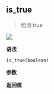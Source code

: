 ## is_true

> 检测 true

![](https://img.shields.io/badge/-Boolean-blue)

**语法**

`is_true(boolean)`

**参数**

**返回值**
